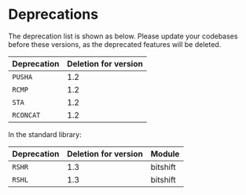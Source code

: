 # Deprecations
The deprecation list is shown as below.
Please update your codebases before these versions, as the deprecated features will be deleted.

|  Deprecation  | Deletion for version   |
| ------------ | ------------ |
|  `PUSHA` |  1.2 |
|  `RCMP` | 1.2  |
| `STA` | 1.2 |
| `RCONCAT` | 1.2 |

In the standard library:

|  Deprecation  | Deletion for version   | Module |
| ------------ | ------------ | -------------- |
|  `RSHR` |  1.3 | bitshift  |
|  `RSHL` | 1.3  | bitshift |

